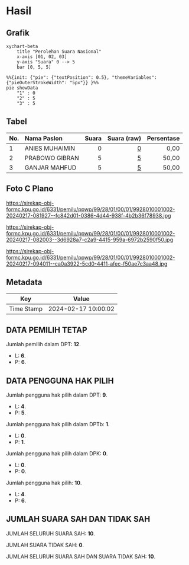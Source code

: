 # Hasil

## Grafik

```mermaid
xychart-beta
    title "Perolehan Suara Nasional"
    x-axis [01, 02, 03]
    y-axis "Suara" 0 --> 5
    bar [0, 5, 5]
```

```mermaid
%%{init: {"pie": {"textPosition": 0.5}, "themeVariables": {"pieOuterStrokeWidth": "5px"}} }%%
pie showData
    "1" : 0
    "2" : 5
    "3" : 5
```

## Tabel

| No. | Nama Paslon    | Suara | Suara (raw) | Persentase |
|:--- |:-------------- | -----:| -----------:| ----------:|
| 1   | ANIES MUHAIMIN | 0     | [0][p-1]    | 0,00       |
| 2   | PRABOWO GIBRAN | 5     | [5][p-2]    | 50,00      |
| 3   | GANJAR MAHFUD  | 5     | [5][p-3]    | 50,00      |


[p-1]: https://github.com/gigit-pemilu/pemilu-2024/blob/main/pilpres/hitung-suara/sub/99-luar-negeri/sub/28-caracas-venezuela/sub/01-caracas-venezuela/sub/0001-caracas-venezuela/sub/002-pos-002/sub/paslon-1.txt
[p-2]: https://github.com/gigit-pemilu/pemilu-2024/blob/main/pilpres/hitung-suara/sub/99-luar-negeri/sub/28-caracas-venezuela/sub/01-caracas-venezuela/sub/0001-caracas-venezuela/sub/002-pos-002/sub/paslon-2.txt
[p-3]: https://github.com/gigit-pemilu/pemilu-2024/blob/main/pilpres/hitung-suara/sub/99-luar-negeri/sub/28-caracas-venezuela/sub/01-caracas-venezuela/sub/0001-caracas-venezuela/sub/002-pos-002/sub/paslon-3.txt

## Foto C Plano

https://sirekap-obj-formc.kpu.go.id/6331/pemilu/ppwp/99/28/01/00/01/9928010001002-20240217-081927--fc842d01-0386-4d44-938f-4b2b36f78938.jpg

https://sirekap-obj-formc.kpu.go.id/6331/pemilu/ppwp/99/28/01/00/01/9928010001002-20240217-082003--3d6928a7-c2a9-4415-959a-6972b2590f50.jpg

https://sirekap-obj-formc.kpu.go.id/6331/pemilu/ppwp/99/28/01/00/01/9928010001002-20240217-094011--ca0a3922-5cd0-4411-afec-f50ae7c3aa48.jpg


## Metadata

| Key        | Value               |
| ---------- | ------------------- |
| Time Stamp | 2024-02-17 10:00:02 |


## DATA PEMILIH TETAP

Jumlah pemilih dalam DPT: **12**.
 * L: **6**.
 * P: **6**.

## DATA PENGGUNA HAK PILIH

Jumlah pengguna hak pilih dalam DPT: **9**.
 * L: **4**.
 * P: **5**.

Jumlah pengguna hak pilih dalam DPTb: **1**.
 * L: **0**.
 * P: **1**.

Jumlah pengguna hak pilih dalam DPK: **0**.
 * L: **0**.
 * P: **0**.

Jumlah pengguna hak pilih: **10**.
 * L: **4**.
 * P: **6**.

## JUMLAH SUARA SAH DAN TIDAK SAH

JUMLAH SELURUH SUARA SAH: **10**.

JUMLAH SUARA TIDAK SAH: **0**.

JUMLAH SELURUH SUARA SAH DAN SUARA TIDAK SAH: **10**.


